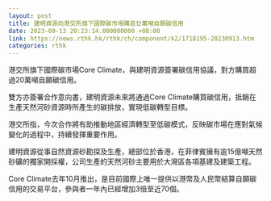 ```yaml
---
layout: post
title: 建明資源向港交所旗下國際碳市場購逾廿萬噸自願碳信用
date: 2023-09-13 20:23:14.000000000 +08:00
link: https://news.rthk.hk/rthk/ch/component/k2/1718195-20230913.htm
categories: rthk
---
```


港交所旗下國際碳市場Core Climate，與建明資源簽署碳信用協議，對方購買超過20萬噸自願碳信用。

雙方亦簽署合作意向書，建明資源未來將通過Core Climate購買碳信用，抵銷在生產天然河砂資源時所產生的碳排放，實現低碳轉型目標。

港交所指，今次合作將有助推動地區經濟轉型至低碳模式，反映碳市場在應對氣候變化的過程中，持續發揮重要作用。

建明資源從事自然資源砂勘探及生產，總部位於香港，在菲律賓擁有逾15億噸天然砂礦的獨家開採權，公司生產的天然河砂主要用於大灣區各項基建及建築工程。

Core Climate去年10月推出，是目前國際上唯一提供以港幣及人民幣結算自願碳信用的交易平台，參與者一年內已經增加3倍至近70個。
